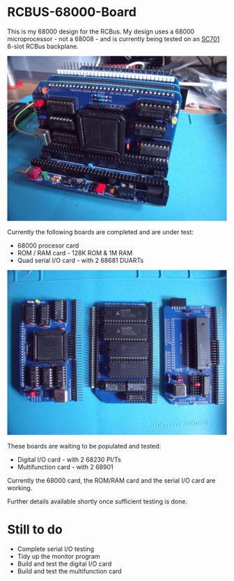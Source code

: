 # RCBUS-68000-Board

This is my 68000 design for the RCBus. My design uses a 68000 microprocessor - not a 68008 - and is currently being tested on an [SC701](https://smallcomputercentral.com/rcbus/sc700-series/sc701-rcbus-backplane/) 6-slot RCBus backplane.

![](./images/RCBus68000.JPG)

Currently the following boards are completed and are under test:
* 68000 procesor card
* ROM / RAM card - 128K ROM & 1M RAM
* Quad serial I/O card - with 2 68681 DUARTs

![](./images/RCBusBoards.jpg)

These boards are waiting to be populated and tested:
* Digital I/O card - with 2 68230 PI/Ts
* Multifunction card - with 2 68901

Currently the 68000 card, the ROM/RAM card and the serial I/O card are working.

Further details available shortly once sufficient testing is done.

# Still to do
* Complete serial I/O testing
* Tidy up the monitor program
* Build and test the digital I/O card
* Build and test the multifunction card

